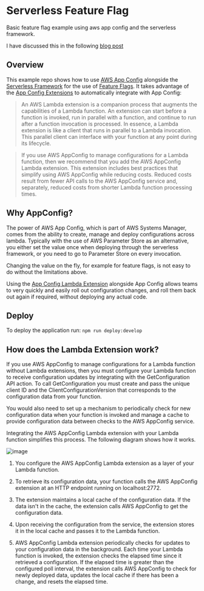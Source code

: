 # Serverless Feature Flag

Basic feature flag example using aws app config and the serverless framework.

I have discussed this in the following [blog post](https://leejamesgilmore.medium.com/serverless-feature-flags-6e49d534e79f)

## Overview

This example repo shows how to use [AWS App Config](https://docs.aws.amazon.com/appconfig/latest/userguide/what-is-appconfig.html) alongside the [Serverless Framework](https://www.serverless.com/) for the use of [Feature Flags](https://martinfowler.com/articles/feature-toggles.html). It takes advantage of the [App Config Extensions](https://docs.aws.amazon.com/appconfig/latest/userguide/appconfig-integration-lambda-extensions.html) to automatically integrate with App Config:

> An AWS Lambda extension is a companion process that augments the capabilities of a Lambda function. An extension can start before a function is invoked, run in parallel with a function, and continue to run after a function invocation is processed. In essence, a Lambda extension is like a client that runs in parallel to a Lambda invocation. This parallel client can interface with your function at any point during its lifecycle.

> If you use AWS AppConfig to manage configurations for a Lambda function, then we recommend that you add the AWS AppConfig Lambda extension. This extension includes best practices that simplify using AWS AppConfig while reducing costs. Reduced costs result from fewer API calls to the AWS AppConfig service and, separately, reduced costs from shorter Lambda function processing times.


## Why AppConfig?

The power of AWS App Config, which is part of AWS Systems Manager, comes from the ability to create, manage and deploy configurations across lambda. Typically with the use of AWS Parameter Store as an alternative, you either set the value once when deploying through the serverless framework, or you need to go to Parameter Store on every invocation.

Changing the value on the fly, for example for feature flags, is not easy to do without the limitations above.

Using the [App Config Lambda Extension](https://docs.aws.amazon.com/appconfig/latest/userguide/appconfig-integration-lambda-extensions.html) alongside App Config allows teams to very quickly and easily roll out configuration changes, and roll them back out again if required, without deploying any actual code.

## Deploy

To deploy the application run: ```npm run deploy:develop```

## How does the Lambda Extension work?

If you use AWS AppConfig to manage configurations for a Lambda function without Lambda extensions, then you must configure your Lambda function to receive configuration updates by integrating with the GetConfiguration API action. To call GetConfiguration you must create and pass the unique client ID and the ClientConfigurationVersion that corresponds to the configuration data from your function.

You would also need to set up a mechanism to periodically check for new configuration data when your function is invoked and manage a cache to provide configuration data between checks to the AWS AppConfig service.

Integrating the AWS AppConfig Lambda extension with your Lambda function simplifies this process. The following diagram shows how it works.

![image](https://docs.aws.amazon.com/appconfig/latest/userguide/images/AppConfigLambdaExtension.png)

1. You configure the AWS AppConfig Lambda extension as a layer of your Lambda function.

2. To retrieve its configuration data, your function calls the AWS AppConfig extension at an HTTP endpoint running on localhost:2772.

3. The extension maintains a local cache of the configuration data. If the data isn't in the cache, the extension calls AWS AppConfig to get the configuration data.

4. Upon receiving the configuration from the service, the extension stores it in the local cache and passes it to the Lambda function.

5. AWS AppConfig Lambda extension periodically checks for updates to your configuration data in the background. Each time your Lambda function is invoked, the extension checks the elapsed time since it retrieved a configuration. If the elapsed time is greater than the configured poll interval, the extension calls AWS AppConfig to check for newly deployed data, updates the local cache if there has been a change, and resets the elapsed time.


